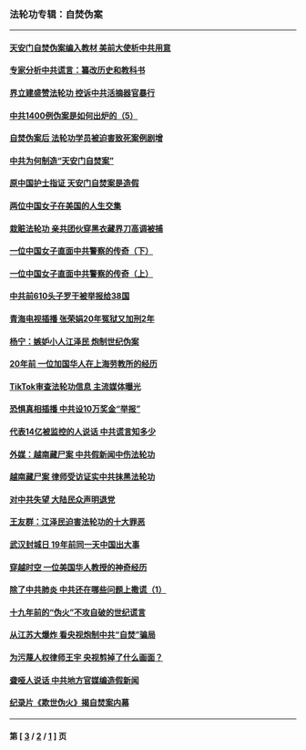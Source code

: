 ### 法轮功专辑：自焚伪案
---
#### [天安门自焚伪案编入教材 美前大使析中共用意](../../pages/nf5562/n13791932.md?11150430) 
#### [专家分析中共谎言：纂改历史和教科书](../../pages/nf5562/n13781542.md?11150430) 
#### [界立建盛赞法轮功 控诉中共活摘器官暴行](../../pages/nf5562/n13781971.md?11150430) 
#### [中共1400例伪案是如何出炉的（5）](../../pages/nf5562/n13226831.md?11150430) 
#### [自焚伪案后 法轮功学员被迫害致死案例剧增](../../pages/nf5562/n13190600.md?11150430) 
#### [中共为何制造“天安门自焚案”](../../pages/nf5562/n13183270.md?11150430) 
#### [原中国护士指证 天安门自焚案是造假](../../pages/nf5562/n13172289.md?11150430) 
#### [两位中国女子在美国的人生交集](../../pages/nf5562/n13156138.md?11150430) 
#### [栽赃法轮功 亲共团伙穿黑衣藏界刀高调被捕](../../pages/nf5562/n13073780.md?11150430) 
#### [一位中国女子直面中共警察的传奇（下）](../../pages/nf5562/n12989706.md?11150430) 
#### [一位中国女子直面中共警察的传奇（上）](../../pages/nf5562/n12985072.md?11150430) 
#### [中共前610头子罗干被举报给38国](../../pages/nf5562/n12975419.md?11150430) 
#### [青海电视插播 张荣娟20年冤狱又加刑2年](../../pages/nf5562/n12738166.md?11150430) 
#### [杨宁：嫉妒小人江泽民 炮制世纪伪案](../../pages/nf5562/n12724108.md?11150430) 
#### [20年前 一位加国华人在上海劳教所的经历](../../pages/nf5562/n12707932.md?11150430) 
#### [TikTok审查法轮功信息 主流媒体曝光](../../pages/nf5562/n12362336.md?11150430) 
#### [恐惧真相插播 中共设10万奖金“举报”](../../pages/nf5562/n12306396.md?11150430) 
#### [代表14亿被监控的人说话 中共谎言知多少](../../pages/nf5562/n12297484.md?11150430) 
#### [外媒：越南藏尸案 中共假新闻中伤法轮功](../../pages/nf5562/n12264411.md?11150430) 
#### [越南藏尸案 律师受访证实中共抹黑法轮功](../../pages/nf5562/n12261878.md?11150430) 
#### [对中共失望 大陆民众声明退党](../../pages/nf5562/n12187315.md?11150430) 
#### [王友群：江泽民迫害法轮功的十大罪恶](../../pages/nf5562/n12169074.md?11150430) 
#### [武汉封城日 19年前同一天中国出大事](../../pages/nf5562/n12150901.md?11150430) 
#### [穿越时空  一位美国华人教授的神奇经历](../../pages/nf5562/n12097460.md?11150430) 
#### [除了中共肺炎 中共还在哪些问题上撒谎（1）](../../pages/nf5562/n11955770.md?11150430) 
#### [十九年前的“伪火”不攻自破的世纪谎言](../../pages/nf5562/n11813238.md?11150430) 
#### [从江苏大爆炸 看央视炮制中共“自焚”骗局](../../pages/nf5562/n11140275.md?11150430) 
#### [为污蔑人权律师王宇 央视剪掉了什么画面？](../../pages/nf5562/n11130142.md?11150430) 
#### [聋哑人说话 中共地方官媒编造假新闻](../../pages/nf5562/n11006067.md?11150430) 
#### [纪录片《欺世伪火》揭自焚案内幕](../../pages/nf5562/n11002664.md?11150430) 

---
#### 第 [ [3](./3.md?11150430) / [2](./2.md?11150430) / [1](./1.md?11150430) ] 页
